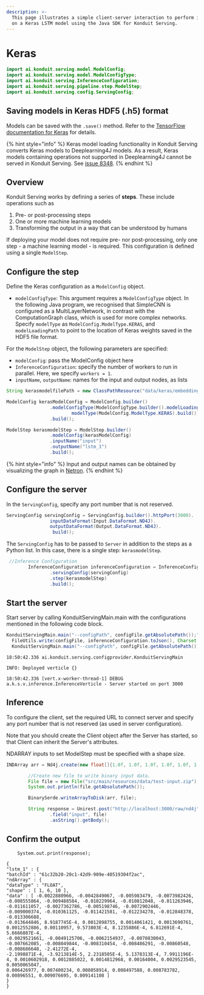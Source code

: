 ```yaml
---
description: >-
  This page illustrates a simple client-server interaction to perform inference
  on a Keras LSTM model using the Java SDK for Konduit Serving.
---
```


# Keras

```java
import ai.konduit.serving.model.ModelConfig;
import ai.konduit.serving.model.ModelConfigType;
import ai.konduit.serving.InferenceConfiguration;
import ai.konduit.serving.pipeline.step.ModelStep;
import ai.konduit.serving.config.ServingConfig;
```

## Saving models in Keras HDF5 \(.h5\) format

Models can be saved with the `.save()` method. Refer to the [TensorFlow documentation for Keras](https://www.tensorflow.org/guide/keras/save_and_serialize) for details.

{% hint style="info" %}
Keras model loading functionality in Konduit Serving converts Keras models to Deeplearning4J models. As a result, Keras models containing operations not supported in Deeplearning4J cannot be served in Konduit Serving. See [issue 8348](https://github.com/eclipse/deeplearning4j/issues/8348).
{% endhint %}

## Overview

Konduit Serving works by defining a series of **steps**. These include operations such as 

1. Pre- or post-processing steps 
2. One or more machine learning models 
3. Transforming the output in a way that can be understood by humans

If deploying your model does not require pre- nor post-processing, only one step - a machine learning model - is required. This configuration is defined using a single `ModelStep`.

## Configure the step

Define the Keras configuration as a `ModelConfig` object.

* `modelConfigType`: This argument requires a `ModelConfigType` object. In the following Java program, we recognised that SimpleCNN is configured as a MultiLayerNetwork, in contrast with the ComputationGraph class, which is used for more complex networks. Specify `modelType` as `ModelConfig.ModelType.KERAS`, and `modelLoadingPath` to point to the location of Keras weights saved in the HDF5 file format. 


For the `ModelStep` object, the following parameters are specified:

* `modelConfig`: pass the ModelConfig object here 
* `InferenceConfiguration`: specify the number of workers to run in parallel. Here, we specify `workers = 1`.
* `inputName`, `outputName`: names for the input and output nodes, as lists 

```java
String kerasmodelfilePath = new ClassPathResource("data/keras/embedding_lstm_tensorflow_2.h5").getFile().getAbsolutePath();

ModelConfig kerasModelConfig = ModelConfig.builder()
                .modelConfigType(ModelConfigType.builder().modelLoadingPath(kerasmodelfilePath.toString()).
                        modelType(ModelConfig.ModelType.KERAS).build())
                .build();

ModelStep kerasmodelStep = ModelStep.builder()
                .modelConfig(kerasModelConfig)
                .inputName("input")
                .outputName("lstm_1")
                .build(); 
```

{% hint style="info" %}
Input and output names can be obtained by visualizing the graph in [Netron](https://github.com/lutzroeder/netron).
{% endhint %} 


## Configure the server

In the `ServingConfig`, specify any port number that is not reserved.


```java
ServingConfig servingConfig = ServingConfig.builder().httpPort(3000).
                inputDataFormat(Input.DataFormat.ND4J).
                outputDataFormat(Output.DataFormat.ND4J).
                 build();
```

The `ServingConfig` has to be passed to `Server` in addition to the steps as a Python list. In this case, there is a single step: `kerasmodelStep`. 

```java
 //Inference Configuration
        InferenceConfiguration inferenceConfiguration = InferenceConfiguration.builder()
                .servingConfig(servingConfig)
                .step(kerasmodelStep)
                .build();
```

## Start the server

Start server by calling KonduitServingMain.main with the configurations mentioned in the following code block. 

```java
KonduitServingMain.main("--configPath", configFile.getAbsolutePath());" File configFile = new File("config.json");
  FileUtils.write(configFile, inferenceConfiguration.toJson(), Charset.defaultCharset());
  KonduitServingMain.main("--configPath", configFile.getAbsolutePath());
```

```text
18:50:42.336 ai.konduit.serving.configprovider.KonduitServingMain

INFO: Deployed verticle {}

18:50:42.336 [vert.x-worker-thread-1] DEBUG a.k.s.v.inference.InferenceVerticle - Server started on port 3000

```

## Inference  

To configure the client, set the required URL to connect server and specify any port number that is not reserved (as used in server configuration).  

Note that you should create the Client object after the Server has started, so that Client can inherit the Server's attributes. 

NDARRAY inputs to set ModelStep must be specified with a shape size. 


```java
INDArray arr = Nd4j.create(new float[]{1.0f, 1.0f, 1.0f, 1.0f, 1.0f, 1.0f, 1.0f, 1.0f, 1.0f, 1.0f}, 1, 10);

        //Create new file to write binary input data.
        File file = new File("src/main/resources/data/test-input.zip");
        System.out.println(file.getAbsolutePath());

        BinarySerde.writeArrayToDisk(arr, file);

        String response = Unirest.post("http://localhost:3000/raw/nd4j")
                .field("input", file)
                .asString().getBody();

```

## Confirm the output

        System.out.print(response);

```text
{
"lstm_1" : {
"batchId" : "61c32b20-20c1-42d9-909e-40519304f2ac",
"ndArray" : {
"dataType" : "FLOAT",
"shape" : [ 1, 6, 10 ],
"data" : [ -0.0022880966, -0.0042849067, -0.005983479, -0.0073982426, -0.008555864, -0.009488584, -0.010229964, -0.010812048, -0.011263946,
-0.011611057, -0.0027362786, -0.005198746, -0.0072902446, -0.009000374, -0.010361125, -0.011421581, -0.012234278, -0.012848378, -0.013306688,
-0.013644846, 8.9187745E-4, 0.0012898755, 0.0014061421, 0.0013690761, 0.0012552886, 0.00110957, 9.573803E-4, 8.1235886E-4, 6.812691E-4, 5.6666887E-4,
-0.0029521661, -0.0049125706, -0.0062154937, -0.0070830043, -0.007662085, -0.008049844, -0.008310454, -0.008486291, -0.00860548, -0.008686648, -2.41272E-4,
-2.1998871E-4, -3.9213814E-5, 2.2318505E-4, 5.1378313E-4, 7.9911196E-4, 0.0010602918, 0.0012885022, 0.0014812968, 0.00164004, 0.0029523545, 0.0050065047,
0.006426977, 0.007400234, 0.008058914, 0.008497588, 0.008783782, 0.00896551, 0.009076695, 0.009141108 ]
}
}
``` 



